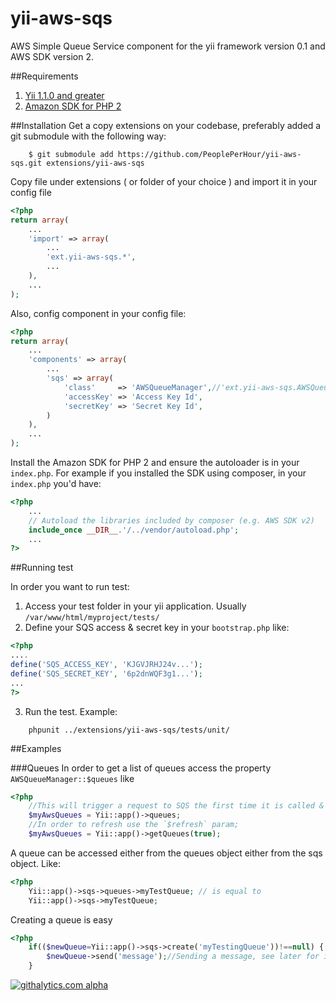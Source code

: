 yii-aws-sqs
===========

AWS Simple Queue Service component for the yii framework version 0.1 and AWS SDK version 2.

##Requirements

1. [Yii 1.1.0 and greater](http://yiiframework.com/download/)
2. [Amazon SDK for PHP 2](https://github.com/aws/aws-sdk-php)

##Installation
Get a copy extensions on your codebase, preferably added a git submodule with the following way:

        $ git submodule add https://github.com/PeoplePerHour/yii-aws-sqs.git extensions/yii-aws-sqs


Copy file under extensions ( or folder of your choice ) and import it in your config file

``` php
<?php
return array(
    ...
    'import' => array(
        ...
        'ext.yii-aws-sqs.*',
        ...
    ),
    ...
);
```

Also, config component in your config file:

``` php
<?php
return array(
    ...
    'components' => array(
        ...
        'sqs' => array(
            'class'     => 'AWSQueueManager',//'ext.yii-aws-sqs.AWSQueueManager' if not imported
            'accessKey' => 'Access Key Id',
            'secretKey' => 'Secret Key Id',
        )
    ),
    ...
);
```

Install the Amazon SDK for PHP 2 and ensure the autoloader is in your `index.php`. For example if you installed the SDK using composer, in your `index.php` you'd have:

``` php
<?php
    ...
    // Autoload the libraries included by composer (e.g. AWS SDK v2)
    include_once __DIR__.'/../vendor/autoload.php';
    ...
?>
```

##Running test

In order you want to run test:

1. Access your test folder in your yii application. Usually `/var/www/html/myproject/tests/`
2. Define your SQS access & secret key in your `bootstrap.php` like:

``` php
<?php
....
define('SQS_ACCESS_KEY', 'KJGVJRHJ24v...');
define('SQS_SECRET_KEY', '6p2dnWQF3g1...');
...
?>
```
3. Run the test. Example:

```
    phpunit ../extensions/yii-aws-sqs/tests/unit/
```

##Examples

###Queues
In order to get a list of queues access the property `AWSQueueManager::$queues` like

``` php
<?php
    //This will trigger a request to SQS the first time it is called & will return AWSQueueList object.
    $myAwsQueues = Yii::app()->queues;
    //In order to refresh use the `$refresh` param;
    $myAwsQueues = Yii::app()->getQueues(true);
```

A queue can be accessed either from the queues object either from the sqs object. Like:

``` php
<?php
    Yii::app()->sqs->queues->myTestQueue; // is equal to
    Yii::app()->sqs->myTestQueue;
```

Creating a queue is easy

``` php
<?php
    if(($newQueue=Yii::app()->sqs->create('myTestingQueue'))!==null) {
        $newQueue->send('message');//Sending a message, see later for instructions
    }
```

[![githalytics.com alpha](https://cruel-carlota.pagodabox.com/226c74050760aa30915ae903c7c32c4c "githalytics.com")](http://githalytics.com/dmtrs/yii-aws-sqs)
